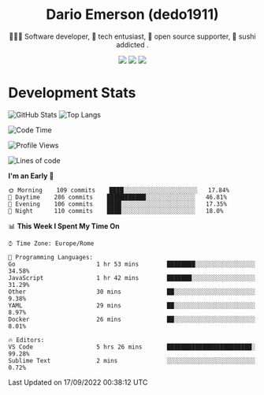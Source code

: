 <div align="center">
  
# Dario Emerson (dedo1911)
👨🏼‍💻 Software developer, 🔧 tech entusiast, 🙌 open source supporter, 🍣 sushi addicted .

[![](https://img.shields.io/badge/-Linkedin-informational?style=for-the-badge&logo=linkedin&logoColor=white&color=2867B2)](http://linkedin.com/in/dedo1911)
[![](https://img.shields.io/badge/-Telegram-informational?style=for-the-badge&logo=telegram&logoColor=white&color=0088cc)](https://t.me/dedo1911)
[![](https://img.shields.io/badge/-Facebook-informational?style=for-the-badge&logo=facebook&logoColor=white&color=3b5998)](https://fb.com/dedo1911)

</div>

# Development Stats

![GitHub Stats](https://github-readme-stats.vercel.app/api?username=dedo1911&hide=&count_private=true&title_color=84cc16&text_color=ffffff&icon_color=84cc16&bg_color=1c1917&hide_border=true&border_radius=0&show_icons=true)
![Top Langs](https://github-readme-stats.vercel.app/api/top-langs/?username=dedo1911&theme=chartreuse-dark&layout=compact)

<!--START_SECTION:waka-->
![Code Time](http://img.shields.io/badge/Code%20Time-954%20hrs%2055%20mins-blue)

![Profile Views](http://img.shields.io/badge/Profile%20Views-2-blue)

![Lines of code](https://img.shields.io/badge/From%20Hello%20World%20I%27ve%20Written-61%20Thousand%20lines%20of%20code-blue)

**I'm an Early 🐤** 

```text
🌞 Morning    109 commits    ████░░░░░░░░░░░░░░░░░░░░░   17.84% 
🌆 Daytime    286 commits    ███████████░░░░░░░░░░░░░░   46.81% 
🌃 Evening    106 commits    ████░░░░░░░░░░░░░░░░░░░░░   17.35% 
🌙 Night      110 commits    ████░░░░░░░░░░░░░░░░░░░░░   18.0%

```


📊 **This Week I Spent My Time On** 

```text
⌚︎ Time Zone: Europe/Rome

💬 Programming Languages: 
Go                       1 hr 53 mins        ████████░░░░░░░░░░░░░░░░░   34.58% 
JavaScript               1 hr 42 mins        ███████░░░░░░░░░░░░░░░░░░   31.29% 
Other                    30 mins             ██░░░░░░░░░░░░░░░░░░░░░░░   9.38% 
YAML                     29 mins             ██░░░░░░░░░░░░░░░░░░░░░░░   8.97% 
Docker                   26 mins             ██░░░░░░░░░░░░░░░░░░░░░░░   8.01%

🔥 Editors: 
VS Code                  5 hrs 26 mins       ████████████████████████░   99.28% 
Sublime Text             2 mins              ░░░░░░░░░░░░░░░░░░░░░░░░░   0.72%

```


 Last Updated on 17/09/2022 00:38:12 UTC
<!--END_SECTION:waka-->

<!--
**dedo1911/dedo1911** is a ✨ _special_ ✨ repository because its `README.md` (this file) appears on your GitHub profile.

Here are some ideas to get you started:

- 🔭 I’m currently working on ...
- 🌱 I’m currently learning ...
- 👯 I’m looking to collaborate on ...
- 🤔 I’m looking for help with ...
- 💬 Ask me about ...
- 📫 How to reach me: ...
- 😄 Pronouns: ...
- ⚡ Fun fact: ...
-->
